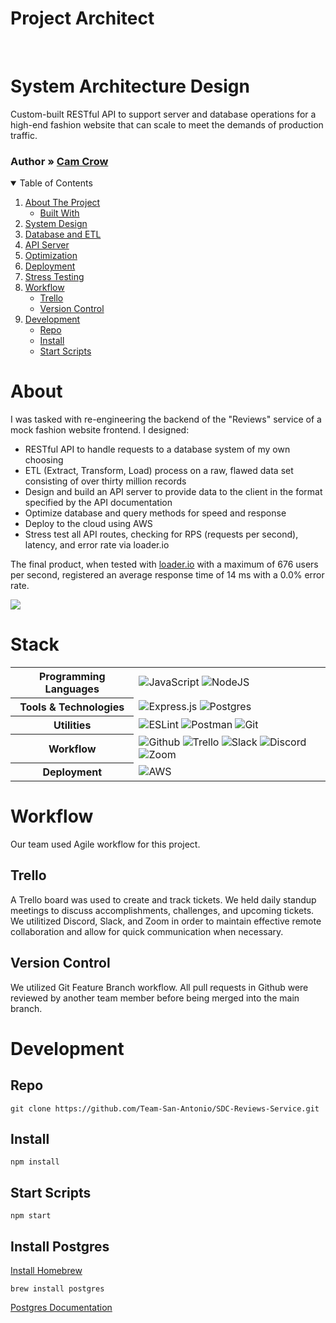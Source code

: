 # Project Architect
<br />
<p align="left">
  <h1 align="left">System Architecture Design</h1>

  <p align="left">
    Custom-built RESTful API to support server and database operations for a high-end fashion website that can scale to meet the demands of production traffic.
    <br />
    <h3 align="left">
     <strong>Author »</strong>
    <a href="https://github.com/cmcrow2">Cam Crow</a>
     </h3>
  </p>
</p>

<!-- TABLE OF CONTENTS -->
<details open="open">
  <summary>Table of Contents</summary>
  <ol>
    <li>
      <a href="#about">About The Project</a>
      <ul>
        <li><a href="#stack">Built With</a></li>
      </ul>
    </li>
    <li><a href="#system-design">System Design</a></li>
    <li><a href="#database-and-etl">Database and ETL</a></li>
    <li><a href="#api-server">API Server</a></li>
    <li><a href="#optimization">Optimization</a></li>
    <li><a href="#deployment">Deployment</a></li>
    <li><a href="#stress-testing">Stress Testing</a></li>
    <li>
     <a href="#workflow">Workflow</a>
     <ul>
      <li><a href="#trello">Trello</a></li>
      <li><a href="#version-control">Version Control</a></li>
     </ul>
    </li>
    <li>
     <a href="#development">Development</a>
     <ul>
      <li><a href="#repo">Repo</a></li>
      <li><a href="#install">Install</a></li>
      <li><a href="#start-scripts">Start Scripts</a></li>
     </ul>
    </li>
  </ol>
</details>

# About
I was tasked with re-engineering the backend of the "Reviews" service of a mock fashion website frontend. I designed:
  * RESTful API to handle requests to a database system of my own choosing
  * ETL (Extract, Transform, Load) process on a raw, flawed data set consisting of over thirty million records
  * Design and build an API server to provide data to the client in the format specified by the API documentation
  * Optimize database and query methods for speed and response
  * Deploy to the cloud using AWS
  * Stress test all API routes, checking for RPS (requests per second), latency, and error rate via loader.io

The final product, when tested with <a href="https://loader.io">loader.io</a> with a maximum of 676 users per second, registered an average response time of 14 ms with a 0.0% error rate.

![](./loaderio.png)


# Stack

<table>
  <tbody>
    <tr>
      <th>Programming Languages</th>
      <td>
        <img alt="JavaScript" src="https://img.shields.io/badge/javascript%20-%23323330.svg?&style=for-the-badge&logo=javascript&logoColor=%23F7DF1E" />
        <img alt="NodeJS" src="https://img.shields.io/badge/node.js-%2343853D.svg?&style=for-the-badge&logo=node.js&logoColor=white"/>
      </td>
    </tr>
    <tr>
      <th>Tools & Technologies</th>
      <td>
        <img alt="Express.js" src="https://img.shields.io/badge/express.js-%23404d59.svg?&style=for-the-badge"/>
        <img alt="Postgres" src ="https://img.shields.io/badge/postgres-%23316192.svg?&style=for-the-badge&logo=postgresql&logoColor=white"/>
      </td>
    </tr>
    <tr>
      <th>Utilities</th>
      <td>
        <img alt="ESLint" src="https://img.shields.io/badge/ESLint-4B3263?style=for-the-badge&logo=eslint&logoColor=white" />
        <img alt="Postman" src="https://img.shields.io/badge/Postman-FF6C37?style=for-the-badge&logo=postman&logoColor=red" />
        <img alt="Git" src="https://img.shields.io/badge/Git-F05032?style=for-the-badge&logo=git&logoColor=white" />
      </td>
    </tr>
     <tr>
      <th>Workflow</th>
      <td>
        <img alt="Github" src="https://img.shields.io/badge/GitHub-100000?style=for-the-badge&logo=github&logoColor=white"/>
        <img alt="Trello" src="https://img.shields.io/badge/Trello-%23026AA7.svg?&style=for-the-badge&logo=Trello&logoColor=white"/>
        <img alt="Slack" src="https://img.shields.io/badge/Slack-4A154B?style=for-the-badge&logo=slack&logoColor=white"/>
        <img alt="Discord" src="https://img.shields.io/badge/Discord-7289DA?style=for-the-badge&logo=discord&logoColor=white"/>
        <img alt="Zoom" src="https://img.shields.io/badge/Zoom-2D8CFF?style=for-the-badge&logo=zoom&logoColor=white"/>
      </td>
    </tr>
    <tr>
      <th>Deployment</th>
      <td>
        <img alt="AWS" src="https://img.shields.io/badge/AWS-%23FF9900.svg?&style=for-the-badge&logo=amazon-aws&logoColor=white"/>
      </td>
    </tr>
  </tbody>
</table>


# Workflow
Our team used Agile workflow for this project.

## Trello
A Trello board was used to create and track tickets. We held daily standup meetings to discuss accomplishments, challenges, and upcoming tickets. We utilitized Discord, Slack, and Zoom in order to maintain effective remote collaboration and allow for quick communication when necessary.

## Version Control
We utilized Git Feature Branch workflow. All pull requests in Github were reviewed by another team member before being merged into the main branch.

# Development

## Repo
`git clone https://github.com/Team-San-Antonio/SDC-Reviews-Service.git`

## Install
`npm install`

## Start Scripts
```
npm start
```

## Install Postgres
<a href="https://brew.sh/">Install Homebrew</a>

`brew install postgres`

<a href="https://www.postgresql.org/download/">Postgres Documentation</a>
